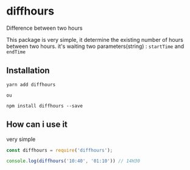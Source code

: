 # diffhours
Difference between two hours

This package is very simple, it determine the existing number of hours between two hours. it's waiting two parameters(string) : `startTime` and `endTime`

## Installation

```shell script
yarn add diffhours

ou

npm install diffhours --save
```

## How can i use it
very simple

```javascript
const diffhours = require('diffhours');

console.log(diffhours('10:40', '01:10')) // 14H30
```